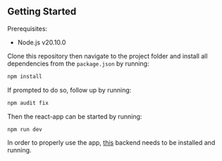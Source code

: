 ## Getting Started

Prerequisites: <br>

- Node.js v20.10.0

Clone this repository then navigate to the project folder and
install all dependencies from the `package.json` by running:

```sh
npm install
```

If prompted to do so, follow up by running:

```sh
npm audit fix
```

Then the react-app can be started by running:

```sh
npm run dev
```

In order to properly use the app, [this](https://github.com/lennardwagner/decision_tree_backend) backend needs to be installed
and running.
